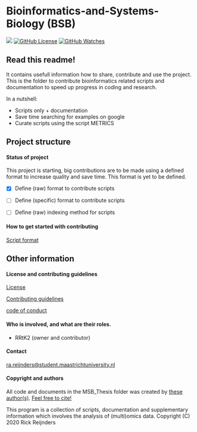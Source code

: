 # Bioinformatics-and-Systems-Biology (BSB)
![](https://img.shields.io/badge/Status-Setting_up-red?style=flat-square)
[![GitHub License](https://img.shields.io/github/license/Rrtk2/bioinformatics-and-systems-biology)](https://github.com/Rrtk2/bioinformatics-and-systems-biology/blob/master/LICENSE.md) [![GitHub Watches](https://img.shields.io/github/watchers/Rrtk2/bioinformatics-and-systems-biology.svg?style=social&label=Watch&maxAge=2592000)](https://github.com/Rrtk2/bioinformatics-and-systems-biology/watchers)

## Read this readme!
It contains usefull information how to share, contribute and use the project. This is the folder to contribute bioinformatics related scripts and documentation to speed up progress in coding and research.

In a nutshell:
- Scripts only + documentation
- Save time searching for examples on google
- Curate scripts using the script METRICS

## Project structure
#### Status of project
This project is starting, big contributions are to be made using a defined format to increase quality and save time.
This format is yet to be defined.

- [x] Define (raw) format to contribute scripts
- [ ] Define (specific) format to contribute scripts
- [ ] Define (raw) indexing method for scripts


#### How to get started with contributing
[Script format](./Script-essentials/Script-format.md)

## Other information
#### License and contributing guidelines
[License](/LICENSE.md) 

[Contributing guidelines](/CONTRIBUTING.md) 

[code of conduct](/CODE_OF_CONDUCT.md) 

#### Who is involved, and what are their roles.
- RRtK2 (owner and contributor)

#### Contact
ra.reijnders@student.maastrichtuniversity.nl

#### Copyright and authors
All code and documents in the MSB_Thesis folder was created by [these author(s)](/AUTHORS.md).
[Feel free to cite!](/CITATION.cff) 

This program is a collection of scripts, documentation and supplementary information which involves the analysis of (multi)omics data.
Copyright (C) 2020  Rick Reijnders
